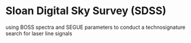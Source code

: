 # Sloan Digital Sky Survey (SDSS)
using BOSS spectra and SEGUE parameters to conduct a technosignature search for laser line signals
